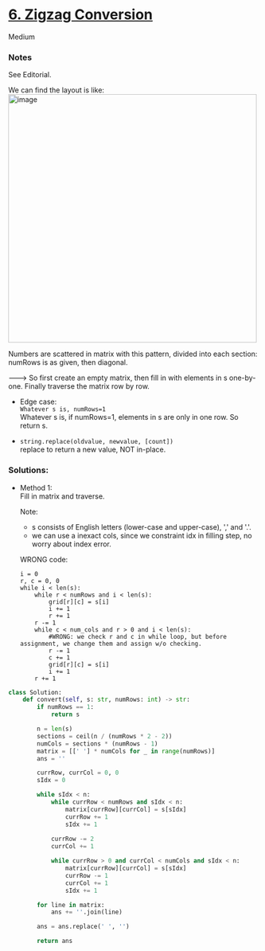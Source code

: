 # [6. Zigzag Conversion](https://leetcode.com/problems/zigzag-conversion/description/?envType=study-plan-v2&envId=top-interview-150)

Medium

### Notes

See Editorial.

We can find the layout is like:\
<img width="499" alt="image" src="https://github.com/suansuan0915/Leetcode/assets/51430523/c8562b15-084f-46a9-82d9-c11b369e2815">

Numbers are scattered in matrix with this pattern, divided into each section:\
numRows is as given, then diagonal.

---> So first create an empty matrix, then fill in with elements in s one-by-one. Finally traverse the matrix row by row.

- Edge case:\
`Whatever s is, numRows=1`\
Whatever s is, if numRows=1, elements in s are only in one row. So return s.

- `string.replace(oldvalue, newvalue, [count])`\
  replace to return a new value, NOT in-place.

### Solutions:

- Method 1:\
  Fill in matrix and traverse.

  Note:
  - s consists of English letters (lower-case and upper-case), ',' and '.'.
  - we can use a inexact cols, since we constraint idx in filling step, no worry about index error.

  WRONG code:
  ```wrong
  i = 0
  r, c = 0, 0
  while i < len(s):
      while r < numRows and i < len(s):
          grid[r][c] = s[i]
          i += 1
          r += 1
      r -= 1
      while c < num_cols and r > 0 and i < len(s):
          #WRONG: we check r and c in while loop, but before assignment, we change them and assign w/o checking.
          r -= 1
          c += 1
          grid[r][c] = s[i]
          i += 1
      r += 1
  ```
  
```python
class Solution:
    def convert(self, s: str, numRows: int) -> str:
        if numRows == 1:
            return s

        n = len(s)
        sections = ceil(n / (numRows * 2 - 2))
        numCols = sections * (numRows - 1)
        matrix = [[' '] * numCols for _ in range(numRows)]
        ans = ''

        currRow, currCol = 0, 0
        sIdx = 0

        while sIdx < n:
            while currRow < numRows and sIdx < n:
                matrix[currRow][currCol] = s[sIdx]
                currRow += 1
                sIdx += 1
            
            currRow -= 2
            currCol += 1

            while currRow > 0 and currCol < numCols and sIdx < n:
                matrix[currRow][currCol] = s[sIdx]
                currRow -= 1
                currCol += 1
                sIdx += 1

        for line in matrix:
            ans += ''.join(line)

        ans = ans.replace(' ', '')

        return ans
```
